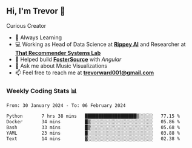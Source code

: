 ## Hi, I'm Trevor 👋

Curious Creator

- 🌱 Always Learning
- 💻 Working as Head of Data Science at [**Rippey AI**](https://rippey.ai/) and Researcher at [**That Recommender Systems Lab**](https://github.com/that-recsys-lab)
- 🔧 Helped build [**FosterSource**](https://github.com/blueprintboulder/f21s22-foster-source.git) with _Angular_
- 💬 Ask me about Music Visualizations
- 📫 Feel free to reach me at **<a href="mailto:trevorward001@gmail.com">trevorward001@gmail.com<a>**

### Weekly Coding Stats 📊
<!--START_SECTION:waka-->

```txt
From: 30 January 2024 - To: 06 February 2024

Python       7 hrs 38 mins   ███████████████████▒░░░░░   77.15 %
Docker       34 mins         █▒░░░░░░░░░░░░░░░░░░░░░░░   05.86 %
Bash         33 mins         █▒░░░░░░░░░░░░░░░░░░░░░░░   05.68 %
YAML         23 mins         █░░░░░░░░░░░░░░░░░░░░░░░░   03.88 %
Text         14 mins         ▓░░░░░░░░░░░░░░░░░░░░░░░░   02.38 %
```

<!--END_SECTION:waka-->

<!--

Here are some ideas to get you started:

- 🔭 I’m currently working on (way to add branches committed on)
- 🌱 I’m currently learning Web Frameworks and Machine Learning! (Lisp, JS (react & angular), Python, and __)
- 💬 Ask me about ...
- 📫 How to reach me: 
- 😄 Pronouns: He/Him/His
- ⚡ Fun fact: ...

that-recsys-lab
-->
